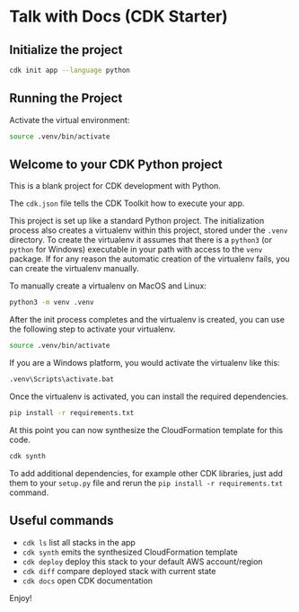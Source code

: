 # Talk with Docs (CDK Starter)

## Initialize the project

```bash
cdk init app --language python
```

## Running the Project

Activate the virtual environment:

```bash
source .venv/bin/activate
```

## Welcome to your CDK Python project

This is a blank project for CDK development with Python.

The `cdk.json` file tells the CDK Toolkit how to execute your app.

This project is set up like a standard Python project.  The initialization
process also creates a virtualenv within this project, stored under the `.venv`
directory.  To create the virtualenv it assumes that there is a `python3`
(or `python` for Windows) executable in your path with access to the `venv`
package. If for any reason the automatic creation of the virtualenv fails,
you can create the virtualenv manually.

To manually create a virtualenv on MacOS and Linux:

```bash
python3 -m venv .venv
```

After the init process completes and the virtualenv is created, you can use the following
step to activate your virtualenv.

```bash
source .venv/bin/activate
```

If you are a Windows platform, you would activate the virtualenv like this:

```bash
.venv\Scripts\activate.bat
```

Once the virtualenv is activated, you can install the required dependencies.

```bash
pip install -r requirements.txt
```

At this point you can now synthesize the CloudFormation template for this code.

```bash
cdk synth
```

To add additional dependencies, for example other CDK libraries, just add
them to your `setup.py` file and rerun the `pip install -r requirements.txt`
command.

## Useful commands

- `cdk ls`          list all stacks in the app
- `cdk synth`       emits the synthesized CloudFormation template
- `cdk deploy`      deploy this stack to your default AWS account/region
- `cdk diff`        compare deployed stack with current state
- `cdk docs`        open CDK documentation

Enjoy!
